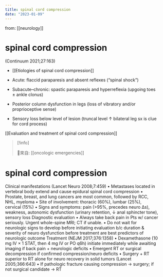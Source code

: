 ```yaml
---
title: spinal cord compression
date: "2023-01-09"
---
```


 from: [[neurology]]
# spinal cord compression

 (Continuum 2021;27:163)

* [[Etiologies of spinal cord compression]] 

* Acute: flaccid paraparesis and absent reflexes (“spinal shock”)

* Subacute–chronic: spastic paraparesis and hyperreflexia (upgoing toes ± ankle clonus)

* Posterior column dysfunction in legs (loss of vibratory and/or proprioceptive sense)

* Sensory loss below level of lesion (truncal level ↑ bilateral leg sx is clue for cord process)

[[Evaluation and treatment of spinal cord compression]]

> [!info] 
> 
> 🌱來自: [[oncologic emergencies]]

# spinal cord compression
Clinical manifestations (Lancet Neuro 2008;7:459)
• Metastases located in vertebral body extend and cause epidural spinal cord compression
• Prostate, breast, and lung cancers are most common, followed by RCC, NHL, myeloma
• Site of involvement: thoracic (60%), lumbar (25%), cervical (15%)
• Signs and symptoms: pain (>95%, precedes neuro Δs), weakness, autonomic dysfunction (urinary retention, ↓ anal sphincter tone), sensory loss
Diagnostic evaluation
• Always take back pain in Pts w/ cancer seriously. Urgent whole-spine MRI; CT if unable.
• Do not wait for neurologic signs to develop before initiating evaluation b/c duration & severity of neuro dysfunction before treatment are best predictors of neurologic outcome
Treatment (NEJM 2017;376:1358)
• Dexamethasone (10 mg IV × 1 STAT, then 4 mg IV or PO q6h)
initiate immediately while awaiting imaging if back pain + neurologic deficits
• Emergent RT or surgical decompression if confirmed compression/neuro deficits
• Surgery + RT superior to RT alone for neuro recovery in solid tumors (Lancet 2005;366:643)
• If pathologic fracture causing compression → surgery; if not surgical candidate → RT
